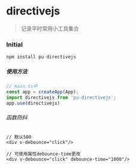 # directivejs
> 记录平时常用小工具集合

### Initial 
```js
npm install pu-directivejs
```
##### 使用方法 
```js
// main.ts中
const app = createApp(App);
import directivejs from 'pu-directivejs';
app.use(directivejs)
```
###### 函数防抖

```template
// 默认500
<div v-debounce="click"/>

// 可使用属性debounce-time更改
<div v-debounce="click" debounce-time="1000"/>
```